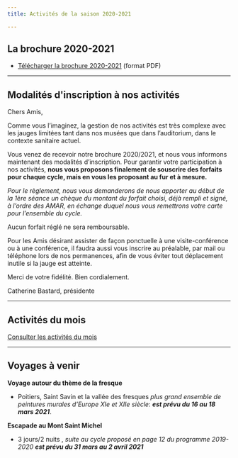 ```yaml
---
title: Activités de la saison 2020-2021

---
```

## La brochure 2020-2021

* [Télécharger la brochure 2020-2021](/fichiers/plaquette-2020-2021.pdf) (format PDF)

***

## Modalités d'inscription à nos activités

Chers Amis,

Comme vous l’imaginez, la gestion de nos activités est très complexe avec les jauges limitées tant dans nos musées que dans l’auditorium, dans le contexte sanitaire actuel.

Vous venez de recevoir notre brochure 2020/2021, et nous vous informons maintenant des modalités d’inscription. Pour garantir votre participation à nos activités, **nous vous proposons finalement de souscrire des forfaits pour chaque cycle, mais en vous les proposant au fur et à mesure.**

_Pour le règlement, nous vous demanderons de nous apporter au début de la 1ère séance un chèque du montant du forfait choisi, déjà rempli et signé, à l’ordre des AMAR, en échange duquel nous vous remettrons votre carte pour l’ensemble du cycle._

Aucun forfait réglé ne sera remboursable.

Pour les Amis désirant assister de façon ponctuelle à une visite-conférence ou à une conférence, il faudra aussi vous inscrire au préalable, par mail ou téléphone lors de nos permanences, afin de vous éviter tout déplacement inutile si la jauge est atteinte.

Merci de votre fidélité. Bien cordialement.

Catherine Bastard, présidente

***

## Activités du mois

[Consulter les activités du mois](/pages/activites-du-mois.html)

***

## Voyages à venir

**Voyage autour du thème de la fresque**

* Poitiers, Saint Savin et la vallée des fresques _plus grand ensemble de peintures murales d’Europe  XIe et XIIe siècle_:  **_est prévu du 16 au 18 mars 2021_**.

**Escapade au Mont Saint Michel**

* 3 jours/2 nuits , _suite au cycle proposé en page 12 du programme 2019-2020 **est prévu  du 31 mars au 2 avril 2021**_